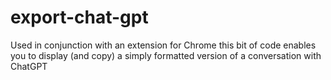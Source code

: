 # export-chat-gpt
Used in conjunction with an extension for Chrome this bit of code enables you to display (and copy) a simply formatted version of a conversation with ChatGPT
